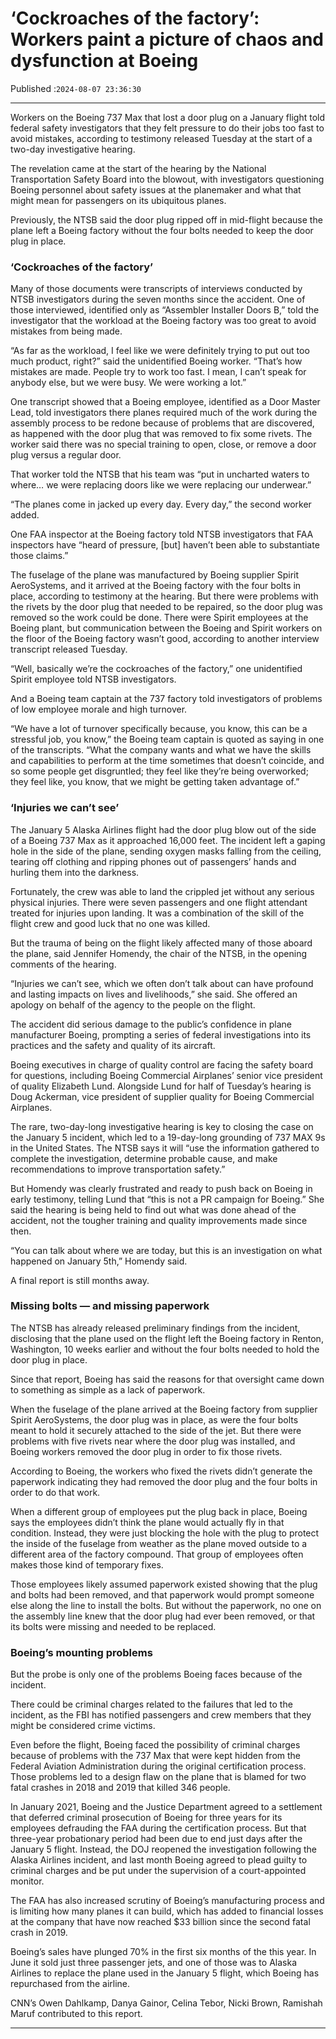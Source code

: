 # ‘Cockroaches of the factory’: Workers paint a picture of chaos and dysfunction at Boeing

Published :`2024-08-07 23:36:30`

---

Workers on the Boeing 737 Max that lost a door plug on a January flight told federal safety investigators that they felt pressure to do their jobs too fast to avoid mistakes, according to testimony released Tuesday at the start of a two-day investigative hearing.

The revelation came at the start of the hearing by the National Transportation Safety Board into the blowout, with investigators questioning Boeing personnel about safety issues at the planemaker and what that might mean for passengers on its ubiquitous planes.

Previously, the NTSB said the door plug ripped off in mid-flight because the plane left a Boeing factory without the four bolts needed to keep the door plug in place.

### ‘Cockroaches of the factory’

Many of those documents were transcripts of interviews conducted by NTSB investigators during the seven months since the accident. One of those interviewed, identified only as “Assembler Installer Doors B,” told the investigator that the workload at the Boeing factory was too great to avoid mistakes from being made.

“As far as the workload, I feel like we were definitely trying to put out too much product, right?” said the unidentified Boeing worker. “That’s how mistakes are made. People try to work too fast. I mean, I can’t speak for anybody else, but we were busy. We were working a lot.”

One transcript showed that a Boeing employee, identified as a Door Master Lead, told investigators there planes required much of the work during the assembly process to be redone because of problems that are discovered, as happened with the door plug that was removed to fix some rivets. The worker said there was no special training to open, close, or remove a door plug versus a regular door.

That worker told the NTSB that his team was “put in uncharted waters to where… we were replacing doors like we were replacing our underwear.”

“The planes come in jacked up every day. Every day,” the second worker added.

One FAA inspector at the Boeing factory told NTSB investigators that FAA inspectors have “heard of pressure, [but] haven’t been able to substantiate those claims.”

The fuselage of the plane was manufactured by Boeing supplier Spirit AeroSystems, and it arrived at the Boeing factory with the four bolts in place, according to testimony at the hearing. But there were problems with the rivets by the door plug that needed to be repaired, so the door plug was removed so the work could be done. There were Spirit employees at the Boeing plant, but communication between the Boeing and Spirit workers on the floor of the Boeing factory wasn’t good, according to another interview transcript released Tuesday.

“Well, basically we’re the cockroaches of the factory,” one unidentified Spirit employee told NTSB investigators.

And a Boeing team captain at the 737 factory told investigators of problems of low employee morale and high turnover.

“We have a lot of turnover specifically because, you know, this can be a stressful job, you know,” the Boeing team captain is quoted as saying in one of the transcripts. “What the company wants and what we have the skills and capabilities to perform at the time sometimes that doesn’t coincide, and so some people get disgruntled; they feel like they’re being overworked; they feel like, you know, that we might be getting taken advantage of.”

### ‘Injuries we can’t see’

The January 5 Alaska Airlines flight had the door plug blow out of the side of a Boeing 737 Max as it approached 16,000 feet. The incident left a gaping hole in the side of the plane, sending oxygen masks falling from the ceiling, tearing off clothing and ripping phones out of passengers’ hands and hurling them into the darkness.

Fortunately, the crew was able to land the crippled jet without any serious physical injuries. There were seven passengers and one flight attendant treated for injuries upon landing. It was a combination of the skill of the flight crew and good luck that no one was killed.

But the trauma of being on the flight likely affected many of those aboard the plane, said Jennifer Homendy, the chair of the NTSB, in the opening comments of the hearing.

“Injuries we can’t see, which we often don’t talk about can have profound and lasting impacts on lives and livelihoods,” she said. She offered an apology on behalf of the agency to the people on the flight.

The accident did serious damage to the public’s confidence in plane manufacturer Boeing, prompting a series of federal investigations into its practices and the safety and quality of its aircraft.

Boeing executives in charge of quality control are facing the safety board for questions, including Boeing Commercial Airplanes’ senior vice president of quality Elizabeth Lund. Alongside Lund for half of Tuesday’s hearing is Doug Ackerman, vice president of supplier quality for Boeing Commercial Airplanes.

The rare, two-day-long investigative hearing is key to closing the case on the January 5 incident, which led to a 19-day-long grounding of 737 MAX 9s in the United States. The NTSB says it will “use the information gathered to complete the investigation, determine probable cause, and make recommendations to improve transportation safety.”

But Homendy was clearly frustrated and ready to push back on Boeing in early testimony, telling Lund that “this is not a PR campaign for Boeing.” She said the hearing is being held to find out what was done ahead of the accident, not the tougher training and quality improvements made since then.

“You can talk about where we are today, but this is an investigation on what happened on January 5th,” Homendy said.

A final report is still months away.

### Missing bolts — and missing paperwork

The NTSB has already released preliminary findings from the incident, disclosing that the plane used on the flight left the Boeing factory in Renton, Washington, 10 weeks earlier and without the four bolts needed to hold the door plug in place.

Since that report, Boeing has said the reasons for that oversight came down to something as simple as a lack of paperwork.

When the fuselage of the plane arrived at the Boeing factory from supplier Spirit AeroSystems, the door plug was in place, as were the four bolts meant to hold it securely attached to the side of the jet. But there were problems with five rivets near where the door plug was installed, and Boeing workers removed the door plug in order to fix those rivets.

According to Boeing, the workers who fixed the rivets didn’t generate the paperwork indicating they had removed the door plug and the four bolts in order to do that work.

When a different group of employees put the plug back in place, Boeing says the employees didn’t think the plane would actually fly in that condition. Instead, they were just blocking the hole with the plug to protect the inside of the fuselage from weather as the plane moved outside to a different area of the factory compound. That group of employees often makes those kind of temporary fixes.

Those employees likely assumed paperwork existed showing that the plug and bolts had been removed, and that paperwork would prompt someone else along the line to install the bolts. But without the paperwork, no one on the assembly line knew that the door plug had ever been removed, or that its bolts were missing and needed to be replaced.

### Boeing’s mounting problems

But the probe is only one of the problems Boeing faces because of the incident.

There could be criminal charges related to the failures that led to the incident, as the FBI has notified passengers and crew members that they might be considered crime victims.

Even before the flight, Boeing faced the possibility of criminal charges because of problems  with the 737 Max that were kept hidden from the Federal Aviation Administration during the original certification process. Those problems led to a design flaw on the plane that is blamed for two fatal crashes in 2018 and 2019 that killed 346 people.

In January 2021, Boeing and the Justice Department agreed to a settlement that deferred criminal prosecution of Boeing for three years for its employees defrauding the FAA during the certification process. But that three-year probationary period had been due to end just days after the January 5 flight. Instead, the DOJ reopened the investigation following the Alaska Airlines incident, and last month Boeing agreed to plead guilty to criminal charges and be put under the supervision of a court-appointed monitor.

The FAA has also increased scrutiny of Boeing’s manufacturing process and is limiting how many planes it can build, which has added to financial losses at the company that have now reached $33 billion since the second fatal crash in 2019.

Boeing’s sales have plunged 70% in the first six months of the this year. In June it sold just three passenger jets, and one of those was to Alaska Airlines to replace the plane used in the January 5 flight, which Boeing has repurchased from the airline.

CNN’s Owen Dahlkamp, Danya Gainor, Celina Tebor, Nicki Brown, Ramishah Maruf contributed to this report.

---

